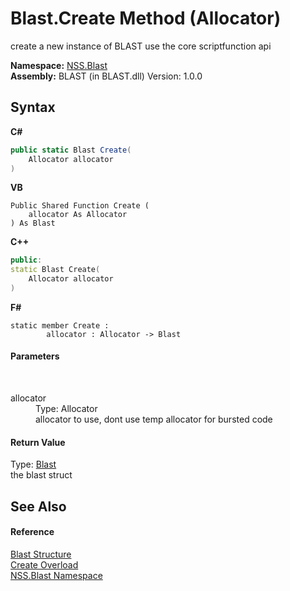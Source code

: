 # Blast.Create Method (Allocator)
 

create a new instance of BLAST use the core scriptfunction api

**Namespace:**&nbsp;<a href="88b55311-4a89-0894-e27a-e157e443c7f7">NSS.Blast</a><br />**Assembly:**&nbsp;BLAST (in BLAST.dll) Version: 1.0.0

## Syntax

**C#**<br />
``` C#
public static Blast Create(
	Allocator allocator
)
```

**VB**<br />
``` VB
Public Shared Function Create ( 
	allocator As Allocator
) As Blast
```

**C++**<br />
``` C++
public:
static Blast Create(
	Allocator allocator
)
```

**F#**<br />
``` F#
static member Create : 
        allocator : Allocator -> Blast 

```


#### Parameters
&nbsp;<dl><dt>allocator</dt><dd>Type: Allocator<br />allocator to use, dont use temp allocator for bursted code</dd></dl>

#### Return Value
Type: <a href="efe93ce5-baaf-ed42-b038-35b4ff074233">Blast</a><br />the blast struct

## See Also


#### Reference
<a href="efe93ce5-baaf-ed42-b038-35b4ff074233">Blast Structure</a><br /><a href="0aee659a-d134-fa02-5602-926c3ed14883">Create Overload</a><br /><a href="88b55311-4a89-0894-e27a-e157e443c7f7">NSS.Blast Namespace</a><br />